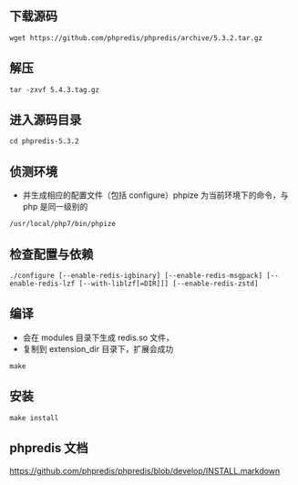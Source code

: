 ## 下载源码
```
wget https://github.com/phpredis/phpredis/archive/5.3.2.tar.gz
```
## 解压
```
tar -zxvf 5.4.3.tag.gz
```
## 进入源码目录
```
cd phpredis-5.3.2
```
## 侦测环境
* 并生成相应的配置文件（包括 configure）phpize 为当前环境下的命令，与 php 是同一级别的
```
/usr/local/php7/bin/phpize
```
## 检查配置与依赖
```
./configure [--enable-redis-igbinary] [--enable-redis-msgpack] [--enable-redis-lzf [--with-liblzf[=DIR]]] [--enable-redis-zstd]
```
## 编译
* 会在 modules 目录下生成 redis.so 文件，
* 复制到 extension_dir 目录下，扩展会成功
```
make
```
## 安装
```
make install
```
## phpredis 文档
https://github.com/phpredis/phpredis/blob/develop/INSTALL.markdown